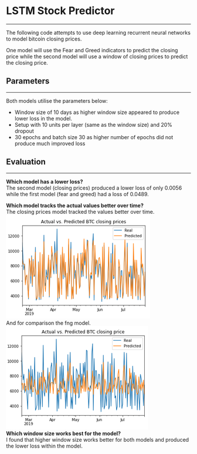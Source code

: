 # LSTM Stock Predictor
---
The following code attempts to use deep learning recurrent neural networks to model bitcoin closing prices.  

One model will use the Fear and Greed indicators to predict the closing price while the second model will use a window of closing prices to predict the closing price.

## Parameters
---
Both models utilise the parameters below:  
* Window size of 10 days as higher window size appeared to produce lower loss in the model.  
* Setup with 10 units per layer (same as the window size) and 20% dropout
* 30 epochs and batch size 30 as higher number of epochs did not produce much improved loss

## Evaluation
---
**Which model has a lower loss?**  
The second model (closing prices) produced a lower loss of only 0.0056 while the first model (fear and greed) had a loss of 0.0489.  

**Which model tracks the actual values better over time?**  
The closing prices model tracked the values better over time.  
![](/Resources/closing.png)  
And for comparison the fng model.  
![](/Resources/fng.png)  
**Which window size works best for the model?**  
I found that higher window size works better for both models and produced the lower loss within the model.